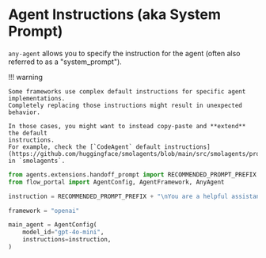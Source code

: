# Agent Instructions (aka System Prompt)

`any-agent` allows you to specify the instruction for the agent (often also referred to as a "system_prompt").

!!! warning

    Some frameworks use complex default instructions for specific agent implementations.
    Completely replacing those instructions might result in unexpected behavior.

    In those cases, you might want to instead copy-paste and **extend** the default
    instructions.
    For example, check the [`CodeAgent` default instructions](https://github.com/huggingface/smolagents/blob/main/src/smolagents/prompts/code_agent.yaml) in `smolagents`.


```python
from agents.extensions.handoff_prompt import RECOMMENDED_PROMPT_PREFIX
from flow_portal import AgentConfig, AgentFramework, AnyAgent

instruction = RECOMMENDED_PROMPT_PREFIX + "\nYou are a helpful assistant that can navigate the web."

framework = "openai"

main_agent = AgentConfig(
    model_id="gpt-4o-mini",
    instructions=instruction,
)
```
